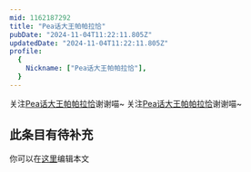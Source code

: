 ```yaml
---
mid: 1162187292
title: "Pea话大王帕帕拉恰"
pubDate: "2024-11-04T11:22:11.805Z"
updatedDate: "2024-11-04T11:22:11.805Z"
profile:
  {
    Nickname: ["Pea话大王帕帕拉恰"],
  }
---
```


关注[Pea话大王帕帕拉恰](https://space.bilibili.com/1162187292)谢谢喵~ 关注[Pea话大王帕帕拉恰](https://space.bilibili.com/1162187292)谢谢喵~

## 此条目有待补充
你可以在[这里](https://github.com/Yuhanawa/VTuber.ICU/edit/master/src/content/v/Pea话大王帕帕拉恰/index.md)编辑本文
